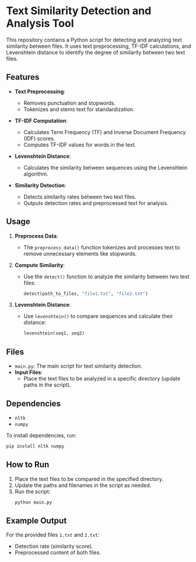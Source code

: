 
# Text Similarity Detection and Analysis Tool

This repository contains a Python script for detecting and analyzing text similarity between files. It uses text preprocessing, TF-IDF calculations, and Levenshtein distance to identify the degree of similarity between two text files.

## Features

- **Text Preprocessing**:
  - Removes punctuation and stopwords.
  - Tokenizes and stems text for standardization.

- **TF-IDF Computation**:
  - Calculates Term Frequency (TF) and Inverse Document Frequency (IDF) scores.
  - Computes TF-IDF values for words in the text.

- **Levenshtein Distance**:
  - Calculates the similarity between sequences using the Levenshtein algorithm.

- **Similarity Detection**:
  - Detects similarity rates between two text files.
  - Outputs detection rates and preprocessed text for analysis.

## Usage

1. **Preprocess Data**:
   - The `preprocess_data()` function tokenizes and processes text to remove unnecessary elements like stopwords.

2. **Compute Similarity**:
   - Use the `detect()` function to analyze the similarity between two text files:
     ```python
     detect(path_to_files, "file1.txt", "file2.txt")
     ```

3. **Levenshtein Distance**:
   - Use `levenshtein()` to compare sequences and calculate their distance:
     ```python
     levenshtein(seq1, seq2)
     ```

## Files

- `main.py`: The main script for text similarity detection.
- **Input Files**:
  - Place the text files to be analyzed in a specific directory (update paths in the script).

## Dependencies

- `nltk`
- `numpy`

To install dependencies, run:
```bash
pip install nltk numpy
```

## How to Run

1. Place the text files to be compared in the specified directory.
2. Update the paths and filenames in the script as needed.
3. Run the script:
   ```bash
   python main.py
   ```

## Example Output

For the provided files `1.txt` and `2.txt`:
- Detection rate (similarity score).
- Preprocessed content of both files.
